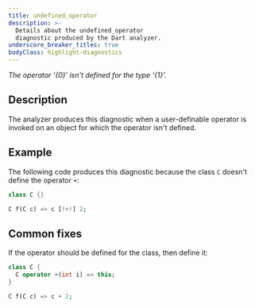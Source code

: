 ```yaml
---
title: undefined_operator
description: >-
  Details about the undefined_operator
  diagnostic produced by the Dart analyzer.
underscore_breaker_titles: true
bodyClass: highlight-diagnostics
---
```


_The operator '{0}' isn't defined for the type '{1}'._

## Description

The analyzer produces this diagnostic when a user-definable operator is
invoked on an object for which the operator isn't defined.

## Example

The following code produces this diagnostic because the class `C` doesn't
define the operator `+`:

```dart
class C {}

C f(C c) => c [!+!] 2;
```

## Common fixes

If the operator should be defined for the class, then define it:

```dart
class C {
  C operator +(int i) => this;
}

C f(C c) => c + 2;
```
